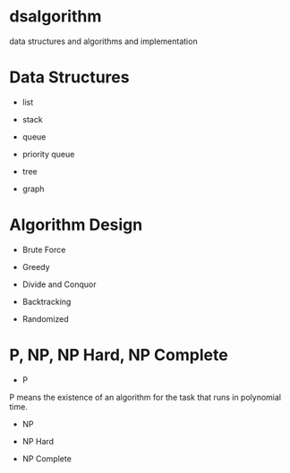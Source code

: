# dsalgorithm
data structures and algorithms and implementation

# Data Structures

* list

* stack 

* queue

* priority queue

* tree

* graph

# Algorithm Design

* Brute Force

* Greedy

* Divide and Conquor

* Backtracking

* Randomized

# P, NP, NP Hard, NP Complete

* P

P means the existence of an algorithm for the task that runs in polynomial time.

* NP

* NP Hard

* NP Complete


